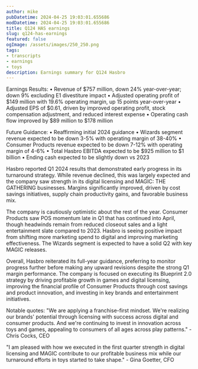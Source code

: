 ```yaml
---
author: mike
pubDatetime: 2024-04-25 19:03:01.655686
modDatetime: 2024-04-25 19:03:01.655686
title: Q124 HAS earnings
slug: q124-has-earnings
featured: false
ogImage: /assets/images/250_250.png
tags:
- transcripts
- earnings
- toys
description: Earnings summary for Q124 Hasbro
---
```

Earnings Results:
• Revenue of $757 million, down 24% year-over-year; down 9% excluding E1 divestiture impact
• Adjusted operating profit of $149 million with 19.6% operating margin, up 15 points year-over-year 
• Adjusted EPS of $0.61, driven by improved operating profit, stock compensation adjustment, and reduced interest expense
• Operating cash flow improved by $89 million to $178 million

Future Guidance:
• Reaffirming initial 2024 guidance
• Wizards segment revenue expected to be down 3-5% with operating margin of 38-40%
• Consumer Products revenue expected to be down 7-12% with operating margin of 4-6%
• Total Hasbro EBITDA expected to be $925 million to $1 billion
• Ending cash expected to be slightly down vs 2023

Hasbro reported Q1 2024 results that demonstrated early progress in its turnaround strategy. While revenue declined, this was largely expected and the company saw strength in its digital licensing and MAGIC: THE GATHERING businesses. Margins significantly improved, driven by cost savings initiatives, supply chain productivity gains, and favorable business mix.

The company is cautiously optimistic about the rest of the year. Consumer Products saw POS momentum late in Q1 that has continued into April, though headwinds remain from reduced closeout sales and a light entertainment slate compared to 2023. Hasbro is seeing positive impact from shifting more marketing spend to digital and improving marketing effectiveness. The Wizards segment is expected to have a solid Q2 with key MAGIC releases.

Overall, Hasbro reiterated its full-year guidance, preferring to monitor progress further before making any upward revisions despite the strong Q1 margin performance. The company is focused on executing its Blueprint 2.0 strategy by driving profitable growth in games and digital licensing, improving the financial profile of Consumer Products through cost savings and product innovation, and investing in key brands and entertainment initiatives.

Notable quotes:
"We are applying a franchise-first mindset. We're realizing our brands' potential through licensing with success across digital and consumer products. And we're continuing to invest in innovation across toys and games, appealing to consumers of all ages across play patterns." - Chris Cocks, CEO

"I am pleased with how we executed in the first quarter strength in digital licensing and MAGIC contribute to our profitable business mix while our turnaround efforts in toys started to take shape." - Gina Goetter, CFO
